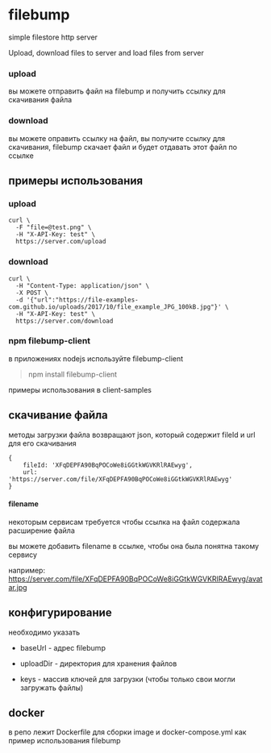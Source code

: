 # filebump 

simple filestore http server

Upload, download files to server and load files from server

### upload

вы можете отправить файл на filebump и получить ссылку для скачивания файла


### download 

вы можете оправить ссылку на файл, вы получите ссылку для скачивания, filebump скачает файл и будет отдавать этот файл по ссылке


## примеры использования

### upload

`````
curl \
  -F "file=@test.png" \
  -H "X-API-Key: test" \
  https://server.com/upload
`````

### download

`````
curl \
  -H "Content-Type: application/json" \
  -X POST \
  -d '{"url":"https://file-examples-com.github.io/uploads/2017/10/file_example_JPG_100kB.jpg"}' \
  -H "X-API-Key: test" \
  https://server.com/download

`````

### npm filebump-client

в приложениях nodejs используйте filebump-client

> npm install filebump-client

примеры использования в client-samples


## скачивание файла

методы загрузки файла возвращают json, который содержит fileId и url для его скачивания

`````
{
    fileId: 'XFqDEPFA90BqPOCoWe8iGGtkWGVKRlRAEwyg',
    url: 'https://server.com/file/XFqDEPFA90BqPOCoWe8iGGtkWGVKRlRAEwyg'
}
`````

#### filename

некоторым сервисам требуется чтобы ссылка на файл содержала расширение файла

вы можете добавить filename в ссылке, чтобы она была понятна такому сервису

например: https://server.com/file/XFqDEPFA90BqPOCoWe8iGGtkWGVKRlRAEwyg/avatar.jpg


## конфигурирование

необходимо указать 

- baseUrl - адреc filebump

- uploadDir - директория для хранения файлов

- keys - массив ключей для загрузки (чтобы только свои могли загружать файлы)


## docker

в репо лежит Dockerfile для сборки image и docker-compose.yml как пример использования filebump
